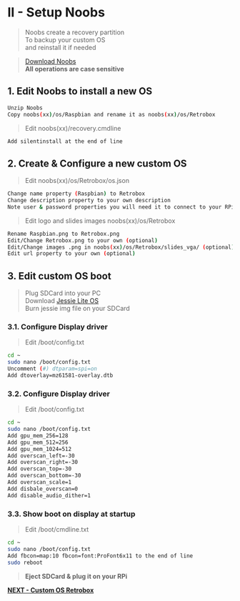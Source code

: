 # II - Setup Noobs

> Noobs create a recovery partition<br>
> To backup your custom OS<br>
> and reinstall it if needed<br>

> [Download Noobs](https://www.raspberrypi.org/downloads/noobs/)<br>
> **All operations are case sensitive**<br>

## 1. Edit Noobs to install a new OS

```bash
Unzip Noobs
Copy noobs(xx)/os/Raspbian and rename it as noobs(xx)/os/Retrobox
```

> Edit noobs(xx)/recovery.cmdline

```bash
Add silentinstall at the end of line
```

## 2. Create & Configure a new custom OS

> Edit noobs(xx)/os/Retrobox/os.json

```bash
Change name property (Raspbian) to Retrobox
Change description property to your own description
Note user & password properties you will need it to connect to your RPi
```

> Edit logo and slides images noobs(xx)/os/Retrobox

```bash
Rename Raspbian.png to Retrobox.png
Edit/Change Retrobox.png to your own (optional)
Edit/Change images .png in noobs(xx)/os/Retrobox/slides_vga/ (optional)
Edit url property to your own (optional)
```

## 3. Edit custom OS boot

> Plug SDCard into your PC<br>
> Download [Jessie Lite OS ](https://www.raspberrypi.org/downloads/raspbian/)<br>
> Burn jessie img file on your SDCard

### 3.1. Configure Display driver

> Edit /boot/config.txt

```bash
cd ~
sudo nano /boot/config.txt
Uncomment (#) dtparam=spi=on
Add dtoverlay=mz61581-overlay.dtb
```

### 3.2. Configure Display driver

> Edit /boot/config.txt

```bash
cd ~
sudo nano /boot/config.txt
Add gpu_mem_256=128
Add gpu_mem_512=256
Add gpu_mem_1024=512
Add overscan_left=-30
Add overscan_right=-30
Add overscan_top=-30
Add overscan_bottom=-30
Add overscan_scale=1
Add disbale_overscan=0
Add disable_audio_dither=1
```

### 3.3. Show boot on display at startup

> Edit /boot/cmdline.txt

```bash
cd ~
sudo nano /boot/config.txt
Add fbcon=map:10 fbcon=font:ProFont6x11 to the end of line
sudo reboot
```

> **Eject SDCard & plug it on your RPi**

[**NEXT - Custom OS Retrobox**](./III-custom_os.md)
